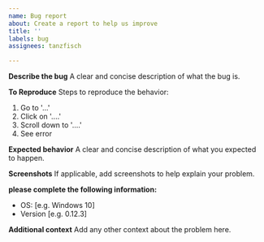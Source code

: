 ```yaml
---
name: Bug report
about: Create a report to help us improve
title: ''
labels: bug
assignees: tanzfisch

---
```


**Describe the bug**
A clear and concise description of what the bug is.

**To Reproduce**
Steps to reproduce the behavior:
1. Go to '...'
2. Click on '....'
3. Scroll down to '....'
4. See error

**Expected behavior**
A clear and concise description of what you expected to happen.

**Screenshots**
If applicable, add screenshots to help explain your problem.

**please complete the following information:**
 - OS: [e.g. Windows 10]
 - Version [e.g. 0.12.3]

**Additional context**
Add any other context about the problem here.
